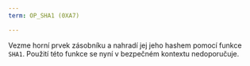 ```yaml
---
term: OP_SHA1 (0XA7)

---
```

Vezme horní prvek zásobníku a nahradí jej jeho hashem pomocí funkce `SHA1`. Použití této funkce se nyní v bezpečném kontextu nedoporučuje.